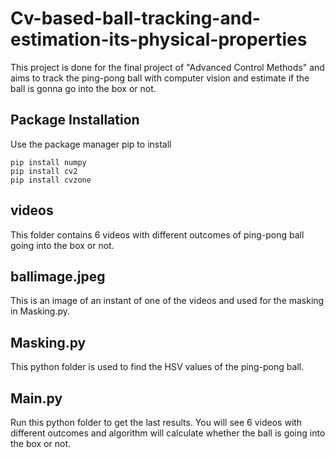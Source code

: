 # Cv-based-ball-tracking-and-estimation-its-physical-properties
This project is done for the final project of "Advanced Control Methods" and aims to track the ping-pong ball with computer vision and estimate if the ball is gonna go into the box or not.
## Package Installation
Use the package manager pip to install
```
pip install numpy
pip install cv2
pip install cvzone
```

## videos
This folder contains 6 videos with different outcomes of ping-pong ball going into the box or not.

## ballimage.jpeg
This is an image of an instant of one of the videos and used for the masking in Masking.py.

## Masking.py
This python folder is used to find the HSV values of the ping-pong ball.

## Main.py
Run this python folder to get the last results. You will see 6 videos with different outcomes and algorithm will calculate whether the ball is going into the box or not.
